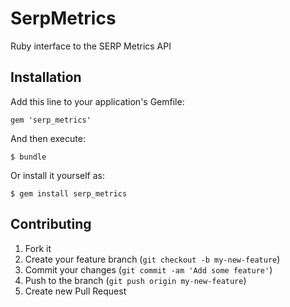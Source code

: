 # SerpMetrics

Ruby interface to the SERP Metrics API

## Installation

Add this line to your application's Gemfile:

    gem 'serp_metrics'

And then execute:

    $ bundle

Or install it yourself as:

    $ gem install serp_metrics

## Contributing

1. Fork it
2. Create your feature branch (`git checkout -b my-new-feature`)
3. Commit your changes (`git commit -am 'Add some feature'`)
4. Push to the branch (`git push origin my-new-feature`)
5. Create new Pull Request
